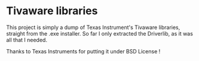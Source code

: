 # Tivaware libraries

This project is simply a dump of Texas Instrument's Tivaware libraries, straight from the .exe installer.
So far I only extracted the Driverlib, as it was all that I needed.

Thanks to Texas Instruments for putting it under BSD License !
